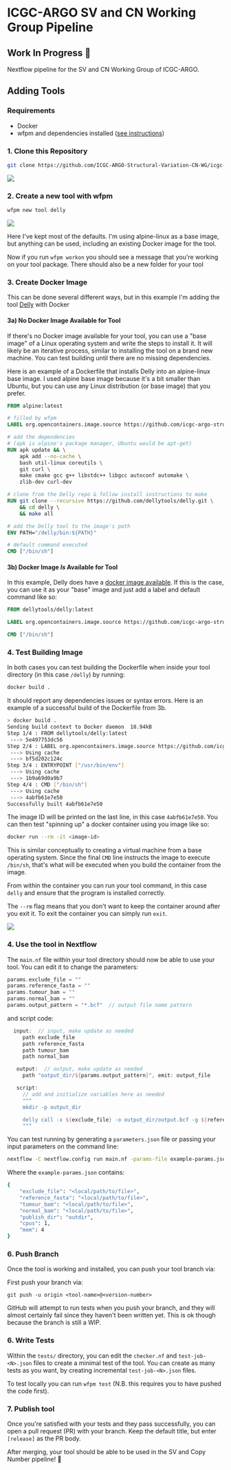# ICGC-ARGO SV and CN Working Group Pipeline

## Work In Progress 🚧

Nextflow pipeline for the SV and CN Working Group of ICGC-ARGO.

## Adding Tools

### Requirements
* Docker
* wfpm and dependencies installed ([see instructions](https://wfpm.readthedocs.io/en/latest/README.html#installation))

### 1. Clone this Repository
```bash
git clone https://github.com/ICGC-ARGO-Structural-Variation-CN-WG/icgc-argo-sv-copy-number.git
```
<img src="./docs/clone-repo.gif">

### 2. Create a new tool with wfpm
```bash
wfpm new tool delly
```
<img src="./docs/new-tool.gif">

Here I've kept most of the defaults. I'm using alpine-linux as a base image, but anything can be used, including an existing Docker image for the tool.

Now if you run `wfpm workon` you should see a message that you're working on your tool package. There should also be a new folder for your tool

### 3. Create Docker Image

This can be done several different ways, but in this example I'm adding the tool [Delly](https://github.com/dellytools/delly) with Docker

#### 3a) No Docker Image Available for Tool

If there's no Docker image available for your tool, you can use a "base image" of a Linux operating system and write the steps to install it. It will likely be an iterative process, similar to installing the tool on a brand new machine. You can test building until there are no missing dependencies.

Here is an example of a Dockerfile that installs Delly into an alpine-linux base image. I used alpine base image because it's a bit smaller than Ubuntu, but you can use any Linux distribution (or base image) that you prefer.

```Dockerfile
FROM alpine:latest

# filled by wfpm
LABEL org.opencontainers.image.source https://github.com/icgc-argo-structural-variation-cn-wg/icgc-argo-sv-copy-number

# add the dependencies 
# (apk is alpine's package manager, Ubuntu would be apt-get)
RUN apk update && \
    apk add --no-cache \
    bash util-linux coreutils \
    git curl \
    make cmake gcc g++ libstdc++ libgcc autoconf automake \
    zlib-dev curl-dev

# clone from the Delly repo & follow install instructions to make
RUN git clone --recursive https://github.com/dellytools/delly.git \
    && cd delly \
    && make all

# add the Delly tool to the image's path
ENV PATH="/delly/bin:${PATH}"

# default command executed
CMD ["/bin/sh"]
```

#### 3b) Docker Image _Is_ Available for Tool

In this example, Delly does have a [docker image available](https://hub.docker.com/r/dellytools/delly/tags?page=1&ordering=last_updated). If this is the case, you can use it as your "base" image and just add a label and default command like so:

```Dockerfile
FROM dellytools/delly:latest

LABEL org.opencontainers.image.source https://github.com/icgc-argo-structural-variation-cn-wg/icgc-argo-sv-copy-number

CMD ["/bin/sh"]
```

### 4. Test Building Image

In both cases you can test building the Dockerfile when inside your tool directory (in this case `/delly`) by running:
```bash
docker build .
```
It should report any dependencies issues or syntax errors. Here is an example of a successful build of the Dockerfile from 3b.
```bash
> docker build .
Sending build context to Docker daemon  18.94kB
Step 1/4 : FROM dellytools/delly:latest
 ---> 5e497753dc56
Step 2/4 : LABEL org.opencontainers.image.source https://github.com/icgc-argo-structural-variation-cn-wg/icgc-argo-sv-copy-number
 ---> Using cache
 ---> bf5d202c124c
Step 3/4 : ENTRYPOINT ["/usr/bin/env"]
 ---> Using cache
 ---> 1b9a69d0a9b7
Step 4/4 : CMD ["/bin/sh"]
 ---> Using cache
 ---> 4abfb61e7e50
Successfully built 4abfb61e7e50
```
The image ID will be printed on the last line, in this case `4abfb61e7e50`. You can then test "spinning up" a docker container using you image like so:
```bash
docker run --rm -it <image-id>
```

This is similar conceptually to creating a virtual machine from a base operating system. Since the final `CMD` line instructs the image to execute `/bin/sh`, that's what will be executed when you build the container from the image.

From within the container you can run your tool command, in this case `delly` and ensure that the program is installed correctly.

The `--rm` flag means that you don't want to keep the container around after you exit it. To exit the container you can simply run `exit`.

<img src="./docs/build-image.gif">

### 4. Use the tool in Nextflow

The `main.nf` file within your tool directory should now be able to use your tool. You can edit it to change the parameters:
```groovy
params.exclude_file = ""
params.reference_fasta = ""
params.tumour_bam = ""
params.normal_bam = ""
params.output_pattern = "*.bcf"  // output file name pattern
```
and script code:
```groovy
  input:  // input, make update as needed
     path exclude_file
     path reference_fasta
     path tumour_bam
     path normal_bam

   output:  // output, make update as needed
     path "output_dir/${params.output_pattern}", emit: output_file

   script:
     // add and initialize variables here as needed
     """
     mkdir -p output_dir

     delly call -x ${exclude_file} -o output_dir/output.bcf -g ${reference_fasta} ${tumour_bam} ${normal_bam}
     """
```

You can test running by generating a `parameters.json` file or passing your input parameters on the command line:
```bash
nextflow -C nextflow.config run main.nf -params-file example-params.json
```
Where the `example-params.json` contains:
```bash
{
    "exclude_file": "<local/path/to/file>",
    "reference_fasta": "<local/path/to/file>",
    "tumour_bam": "<local/path/to/file>",
    "normal_bam": "<local/path/to/file>",
    "publish_dir": "outdir",
    "cpus": 1,
    "mem": 4
}
```

### 6. Push Branch

Once the tool is working and installed, you can push your tool branch via:

First push your branch via:
```
git push -u origin <tool-name>@<version-number>
```

GitHub will attempt to run tests when you push your branch, and they will almost certainly fail since they haven't been written yet. This is ok though because the branch is still a WIP.

### 6. Write Tests

Within the `tests/` directory, you can edit the `checker.nf` and `test-job-<N>.json` files to create a minimal test of the tool. You can create as many tests as you want, by creating incremental `test-job-<N>.json` files.

To test locally you can run `wfpm test` (N.B. this requires you to have pushed the code first).

### 7. Publish tool

Once you're satisfied with your tests and they pass successfully, you can open a pull request (PR) with your branch. Keep the default title, but enter `[release]` as the PR body.

After merging, your tool should be able to be used in the SV and Copy Number pipeline! 🎉

 
